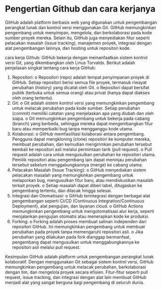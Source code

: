 # Pengertian Github dan cara kerjanya
GitHub adalah platform berbasis web yang digunakan untuk pengembangan perangkat lunak dan kontrol versi menggunakan Git.
GitHub memungkinkan pengembang untuk menyimpan, mengelola, dan berkolaborasi pada kode sumber proyek mereka. 
Selain itu, GitHub juga menyediakan fitur seperti pelacakan masalah (issue tracking), manajemen proyek,
integrasi dengan alat pengembangan lainnya, dan hosting untuk repositori kode.

cara kerja Github:
GitHub bekerja dengan memanfaatkan sistem kontrol versi Git, yang dikembangkan oleh Linus Torvalds. Berikut adalah penjelasan singkat tentang cara kerja GitHub:
1.	Repositori:
o	Repositori (repo) adalah tempat penyimpanan proyek di GitHub. Setiap repositori berisi semua file proyek, termasuk riwayat perubahan (history) yang dicatat oleh Git.
o	Repositori dapat bersifat publik (terbuka untuk semua orang) atau privat (hanya dapat diakses oleh orang tertentu).
2.	Git:
o	Git adalah sistem kontrol versi yang memungkinkan pengembang untuk melacak perubahan pada kode sumber. Setiap perubahan (commit) memiliki catatan yang menjelaskan apa yang diubah dan oleh siapa.
o	Git memungkinkan pengembang untuk bekerja pada cabang (branch) yang berbeda, sehingga mereka dapat mengembangkan fitur baru atau memperbaiki bug tanpa mengganggu kode utama.
3.	Kolaborasi:
o	GitHub memfasilitasi kolaborasi antara pengembang. Pengguna dapat mengkloning (clone) repositori ke komputer mereka, membuat perubahan, dan kemudian mengirimkan perubahan tersebut kembali ke repositori asli melalui permintaan tarik (pull request).
o	Pull request adalah cara untuk mengusulkan perubahan ke repositori utama. Pemilik repositori atau pengembang lain dapat meninjau perubahan tersebut sebelum menggabungkannya (merge) ke cabang utama.
4.	Pelacakan Masalah (Issue Tracking):
o	GitHub menyediakan sistem pelacakan masalah yang memungkinkan pengembang untuk melaporkan bug, mengusulkan fitur baru, atau mendiskusikan masalah terkait proyek.
o	Setiap masalah dapat diberi label, ditugaskan ke pengembang tertentu, dan dilacak hingga selesai.
5.	Integrasi dan Otomatisasi:
o	GitHub terintegrasi dengan berbagai alat pengembangan seperti CI/CD (Continuous Integration/Continuous Deployment), alat pengujian, dan layanan cloud.
o	GitHub Actions memungkinkan pengembang untuk mengotomatisasi alur kerja, seperti menjalankan pengujian otomatis atau menerapkan kode ke produksi.
6.	Forking:
o	Forking adalah proses membuat salinan independen dari repositori GitHub. Ini memungkinkan pengembang untuk membuat perubahan pada proyek tanpa memengaruhi repositori asli.
o	Jika perubahan yang dilakukan pada fork dianggap bermanfaat, pengembang dapat mengusulkan untuk menggabungkannya ke repositori asli melalui pull request.

Kesimpulan
GitHub adalah platform untuk pengembangan perangkat lunak kolaboratif. Dengan menggunakan Git sebagai sistem kontrol versi, GitHub memungkinkan pengembang untuk melacak perubahan, berkolaborasi dengan tim, dan mengelola proyek secara efisien. Fitur-fitur seperti pull request, issue tracking, dan integrasi dengan alat lain membuat GitHub menjadi alat yang sangat berguna bagi pengembang di seluruh dunia.



